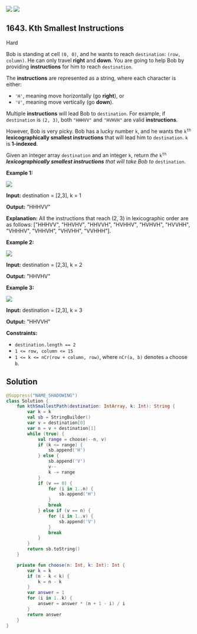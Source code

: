 [![](https://img.shields.io/github/stars/javadev/LeetCode-in-Kotlin?label=Stars&style=flat-square)](https://github.com/javadev/LeetCode-in-Kotlin)
[![](https://img.shields.io/github/forks/javadev/LeetCode-in-Kotlin?label=Fork%20me%20on%20GitHub%20&style=flat-square)](https://github.com/javadev/LeetCode-in-Kotlin/fork)

## 1643\. Kth Smallest Instructions

Hard

Bob is standing at cell `(0, 0)`, and he wants to reach `destination`: `(row, column)`. He can only travel **right** and **down**. You are going to help Bob by providing **instructions** for him to reach `destination`.

The **instructions** are represented as a string, where each character is either:

*   `'H'`, meaning move horizontally (go **right**), or
*   `'V'`, meaning move vertically (go **down**).

Multiple **instructions** will lead Bob to `destination`. For example, if `destination` is `(2, 3)`, both `"HHHVV"` and `"HVHVH"` are valid **instructions**.

However, Bob is very picky. Bob has a lucky number `k`, and he wants the <code>k<sup>th</sup></code> **lexicographically smallest instructions** that will lead him to `destination`. `k` is **1-indexed**.

Given an integer array `destination` and an integer `k`, return _the_ <code>k<sup>th</sup></code> _**lexicographically smallest instructions** that will take Bob to_ `destination`.

**Example 1:**

![](https://assets.leetcode.com/uploads/2020/10/12/ex1.png)

**Input:** destination = [2,3], k = 1

**Output:** "HHHVV"

**Explanation:** All the instructions that reach (2, 3) in lexicographic order are as follows: ["HHHVV", "HHVHV", "HHVVH", "HVHHV", "HVHVH", "HVVHH", "VHHHV", "VHHVH", "VHVHH", "VVHHH"].

**Example 2:**

**![](https://assets.leetcode.com/uploads/2020/10/12/ex2.png)**

**Input:** destination = [2,3], k = 2

**Output:** "HHVHV"

**Example 3:**

**![](https://assets.leetcode.com/uploads/2020/10/12/ex3.png)**

**Input:** destination = [2,3], k = 3

**Output:** "HHVVH"

**Constraints:**

*   `destination.length == 2`
*   `1 <= row, column <= 15`
*   `1 <= k <= nCr(row + column, row)`, where `nCr(a, b)` denotes `a` choose `b`.

## Solution

```kotlin
@Suppress("NAME_SHADOWING")
class Solution {
    fun kthSmallestPath(destination: IntArray, k: Int): String {
        var k = k
        val sb = StringBuilder()
        var v = destination[0]
        var n = v + destination[1]
        while (true) {
            val range = choose(--n, v)
            if (k <= range) {
                sb.append('H')
            } else {
                sb.append('V')
                v--
                k -= range
            }
            if (v == 0) {
                for (i in 1..n) {
                    sb.append('H')
                }
                break
            } else if (v == n) {
                for (i in 1..v) {
                    sb.append('V')
                }
                break
            }
        }
        return sb.toString()
    }

    private fun choose(n: Int, k: Int): Int {
        var k = k
        if (n - k < k) {
            k = n - k
        }
        var answer = 1
        for (i in 1..k) {
            answer = answer * (n + 1 - i) / i
        }
        return answer
    }
}
```